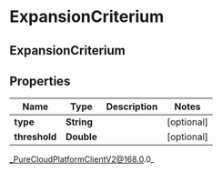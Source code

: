 # ExpansionCriterium

## ExpansionCriterium

## Properties

|Name | Type | Description | Notes|
|------------ | ------------- | ------------- | -------------|
| **type** | **String** |  | [optional] |
| **threshold** | **Double** |  | [optional] |



_PureCloudPlatformClientV2@168.0.0_
